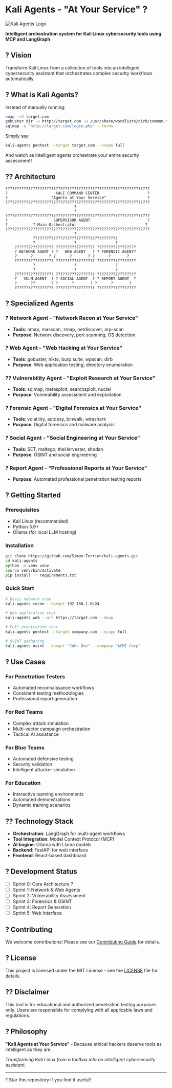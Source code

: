 # Kali Agents - "At Your Service" ?

![Kali Agents Logo](https://img.shields.io/badge/Kali%20Agents-At%20Your%20Service-red?style=for-the-badge&logo=kali-linux)

**Intelligent orchestration system for Kali Linux cybersecurity tools using MCP and LangGraph**

## ? Vision

Transform Kali Linux from a collection of tools into an intelligent cybersecurity assistant that orchestrates complex security workflows automatically.

## ? What is Kali Agents?

Instead of manually running:
```bash
nmap -sV target.com
gobuster dir -u http://target.com -w /usr/share/wordlists/dirb/common.txt
sqlmap -u "http://target.com/login.php" --forms
```

Simply say:
```bash
kali-agents pentest --target target.com --scope full
```

And watch as intelligent agents orchestrate your entire security assessment!

## ?? Architecture

```
???????????????????????????????????????????????????????????????
?                     KALI COMMAND CENTER                     ?
?                   "Agents at Your Service"                  ?
???????????????????????????????????????????????????????????????
                              ?
                              ?
???????????????????????????????????????????????????????????????
?                    SUPERVISOR AGENT                         ?
?           ? Main Orchestrator                              ?
???????????????????????????????????????????????????????????????
                              ?
            ?????????????????????????????????????
            ?                 ?                 ?
    ????????????????? ????????????????? ?????????????????
    ? NETWORK AGENT ? ?   WEB AGENT   ? ? FORENSIC AGENT?
    ?      ?       ? ?      ?       ? ?      ?       ?
    ????????????????? ????????????????? ?????????????????
            ?                 ?                 ?
            ?                 ?                 ?
    ????????????????? ????????????????? ?????????????????
    ?   VULN AGENT  ? ? SOCIAL AGENT  ? ? REPORT AGENT  ?
    ?      ??       ? ?      ?       ? ?      ?       ?
    ????????????????? ????????????????? ?????????????????
```

## ? Specialized Agents

### ? Network Agent - "Network Recon at Your Service"
- **Tools**: nmap, masscan, zmap, netdiscover, arp-scan
- **Purpose**: Network discovery, port scanning, OS detection

### ? Web Agent - "Web Hacking at Your Service"
- **Tools**: gobuster, nikto, burp suite, wpscan, dirb
- **Purpose**: Web application testing, directory enumeration

### ?? Vulnerability Agent - "Exploit Research at Your Service"
- **Tools**: sqlmap, metasploit, searchsploit, nuclei
- **Purpose**: Vulnerability assessment and exploitation

### ? Forensic Agent - "Digital Forensics at Your Service"
- **Tools**: volatility, autopsy, binwalk, wireshark
- **Purpose**: Digital forensics and malware analysis

### ? Social Agent - "Social Engineering at Your Service"
- **Tools**: SET, maltego, theHarvester, shodan
- **Purpose**: OSINT and social engineering

### ? Report Agent - "Professional Reports at Your Service"
- **Purpose**: Automated professional penetration testing reports

## ? Getting Started

### Prerequisites
- Kali Linux (recommended)
- Python 3.9+
- Ollama (for local LLM hosting)

### Installation
```bash
git clone https://github.com/Simon-Terrien/kali-agents.git
cd kali-agents
python -m venv venv
source venv/bin/activate
pip install -r requirements.txt
```

### Quick Start
```bash
# Basic network scan
kali-agents recon --target 192.168.1.0/24

# Web application test
kali-agents web --url https://target.com --deep

# Full penetration test
kali-agents pentest --target company.com --scope full

# OSINT gathering
kali-agents osint --target "John Doe" --company "ACME Corp"
```

## ? Use Cases

### For Penetration Testers
- Automated reconnaissance workflows
- Consistent testing methodologies
- Professional report generation

### For Red Teams
- Complex attack simulation
- Multi-vector campaign orchestration
- Tactical AI assistance

### For Blue Teams
- Automated defensive testing
- Security validation
- Intelligent attacker simulation

### For Education
- Interactive learning environments
- Automated demonstrations
- Dynamic training scenarios

## ?? Technology Stack

- **Orchestration**: LangGraph for multi-agent workflows
- **Tool Integration**: Model Context Protocol (MCP)
- **AI Engine**: Ollama with Llama models
- **Backend**: FastAPI for web interface
- **Frontend**: React-based dashboard

## ? Development Status

- [ ] Sprint 0: Core Architecture ?
- [ ] Sprint 1: Network & Web Agents
- [ ] Sprint 2: Vulnerability Assessment
- [ ] Sprint 3: Forensics & OSINT
- [ ] Sprint 4: Report Generation
- [ ] Sprint 5: Web Interface

## ? Contributing

We welcome contributions! Please see our [Contributing Guide](CONTRIBUTING.md) for details.

## ? License

This project is licensed under the MIT License - see the [LICENSE](LICENSE) file for details.

## ?? Disclaimer

This tool is for educational and authorized penetration testing purposes only. Users are responsible for complying with all applicable laws and regulations.

## ? Philosophy

**"Kali Agents at Your Service"** - Because ethical hackers deserve tools as intelligent as they are.

*Transforming Kali Linux from a toolbox into an intelligent cybersecurity assistant.*

---

? Star this repository if you find it useful!
